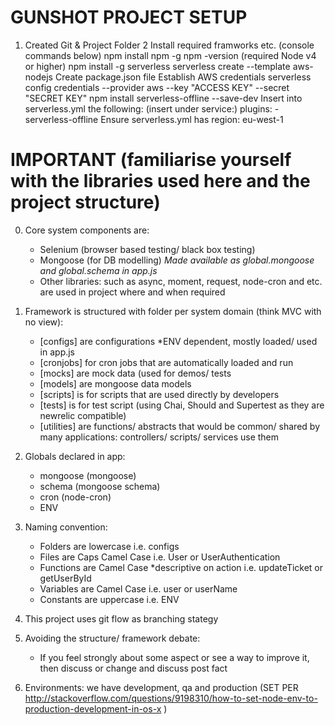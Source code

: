 # GUNSHOT PROJECT SETUP
1. Created Git & Project Folder
2 Install required framworks etc. (console commands below)
    npm install npm -g
        npm -version (required Node v4 or higher)
    npm install -g serverless
        serverless create --template aws-nodejs
        Create package.json file
    Establish AWS credentials
        serverless config credentials --provider aws --key "ACCESS KEY" --secret "SECRET KEY"
    npm install serverless-offline --save-dev
        Insert into serverless.yml the following: (insert under service:)
            plugins:
                - serverless-offline
    Ensure serverless.yml has region: eu-west-1

# IMPORTANT (familiarise yourself with the libraries used here and the project structure)
0. Core system components are:
    - Selenium (browser based testing/ black box testing)
    - Mongoose (for DB modelling)  *Made available as global.mongoose and global.schema in app.js*
    - Other libraries: such as async, moment, request, node-cron and etc. are used in project where and when required
    
1. Framework is structured with folder per system domain (think MVC with no view):
    - [configs] are configurations *ENV dependent, mostly loaded/ used in app.js 
    - [cronjobs] for cron jobs that are automatically loaded and run
    - [mocks] are mock data (used for demos/ tests
    - [models] are mongoose data models
    - [scripts] is for scripts that are used directly by developers
    - [tests] is for test script (using Chai, Should and Supertest as they are newrelic compatible)
    - [utilities] are functions/ abstracts that would be common/ shared by many applications: controllers/ scripts/ services use them
    
2. Globals declared in app: 
    - mongoose (mongoose)
    - schema (mongoose schema)
    - cron (node-cron) 
    - ENV

3. Naming convention:
    - Folders are lowercase i.e. configs
    - Files are Caps Camel Case i.e. User or UserAuthentication
    - Functions are Camel Case  *descriptive on action i.e. updateTicket or getUserById
    - Variables are Camel Case i.e. user or userName
    - Constants are uppercase i.e. ENV

4. This project uses git flow as branching stategy

5. Avoiding the structure/ framework debate:
    - If you feel strongly about some aspect or see a way to improve it, then discuss or change and discuss post fact

6. Environments: we have development, qa and production (SET PER http://stackoverflow.com/questions/9198310/how-to-set-node-env-to-production-development-in-os-x )